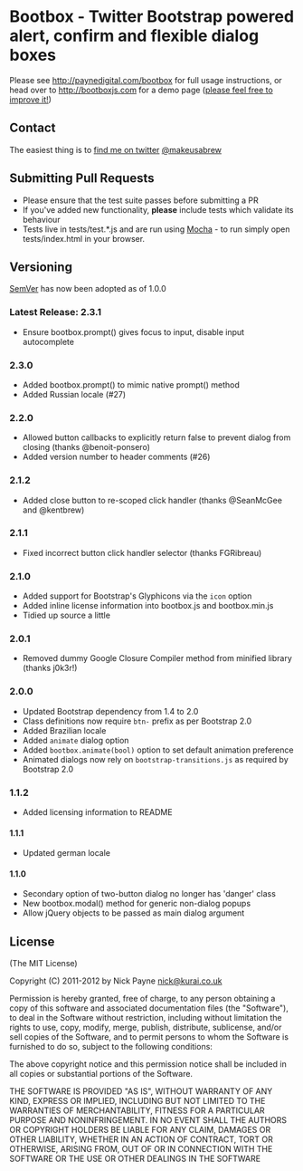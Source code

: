 # Bootbox - Twitter Bootstrap powered alert, confirm and flexible dialog boxes

Please see http://paynedigital.com/bootbox for full usage instructions, or head over to http://bootboxjs.com for
a demo page ([please feel free to improve it!](https://github.com/makeusabrew/bootbox/tree/gh-pages))

## Contact

The easiest thing is to [find me on twitter](http://twitter.com/makeusabrew) [@makeusabrew](http://twitter.com/makeusabrew)

## Submitting Pull Requests

* Please ensure that the test suite passes before submitting a PR
* If you've added new functionality, **please** include tests which validate its behaviour
* Tests live in tests/test.*.js and are run using [Mocha](http://visionmedia.github.com/mocha/) - to run simply open tests/index.html in your browser.

## Versioning

[SemVer](http://semver.org/) has now been adopted as of 1.0.0

### Latest Release: 2.3.1

* Ensure bootbox.prompt() gives focus to input, disable input autocomplete

### 2.3.0

* Added bootbox.prompt() to mimic native prompt() method
* Added Russian locale (#27)

### 2.2.0

* Allowed button callbacks to explicitly return false to prevent dialog from closing (thanks @benoit-ponsero)
* Added version number to header comments (#26)

### 2.1.2

* Added close button to re-scoped click handler (thanks @SeanMcGee and @kentbrew)

### 2.1.1

* Fixed incorrect button click handler selector (thanks FGRibreau)

### 2.1.0

* Added support for Bootstrap's Glyphicons via the ```icon``` option
* Added inline license information into bootbox.js and bootbox.min.js
* Tidied up source a little

### 2.0.1

* Removed dummy Google Closure Compiler method from minified library (thanks j0k3r!)

### 2.0.0

* Updated Bootstrap dependency from 1.4 to 2.0
* Class definitions now require ```btn-``` prefix as per Bootstrap 2.0
* Added Brazilian locale
* Added ```animate``` dialog option
* Added ```bootbox.animate(bool)``` option to set default animation preference
* Animated dialogs now rely on ```bootstrap-transitions.js``` as required by Bootstrap 2.0

### 1.1.2

* Added licensing information to README

#### 1.1.1
* Updated german locale

#### 1.1.0
* Secondary option of two-button dialog no longer has 'danger' class
* New bootbox.modal() method for generic non-dialog popups
* Allow jQuery objects to be passed as main dialog argument

## License

(The MIT License)

Copyright (C) 2011-2012 by Nick Payne <nick@kurai.co.uk> 

Permission is hereby granted, free of charge, to any person obtaining a copy
of this software and associated documentation files (the "Software"), to deal
in the Software without restriction, including without limitation the rights
to use, copy, modify, merge, publish, distribute, sublicense, and/or sell
copies of the Software, and to permit persons to whom the Software is
furnished to do so, subject to the following conditions:

The above copyright notice and this permission notice shall be included in
all copies or substantial portions of the Software.

THE SOFTWARE IS PROVIDED "AS IS", WITHOUT WARRANTY OF ANY KIND, EXPRESS OR
IMPLIED, INCLUDING BUT NOT LIMITED TO THE WARRANTIES OF MERCHANTABILITY,
FITNESS FOR A PARTICULAR PURPOSE AND NONINFRINGEMENT. IN NO EVENT SHALL THE
AUTHORS OR COPYRIGHT HOLDERS BE LIABLE FOR ANY CLAIM, DAMAGES OR OTHER
LIABILITY, WHETHER IN AN ACTION OF CONTRACT, TORT OR OTHERWISE, ARISING FROM,
OUT OF OR IN CONNECTION WITH THE SOFTWARE OR THE USE OR OTHER DEALINGS IN
THE SOFTWARE
